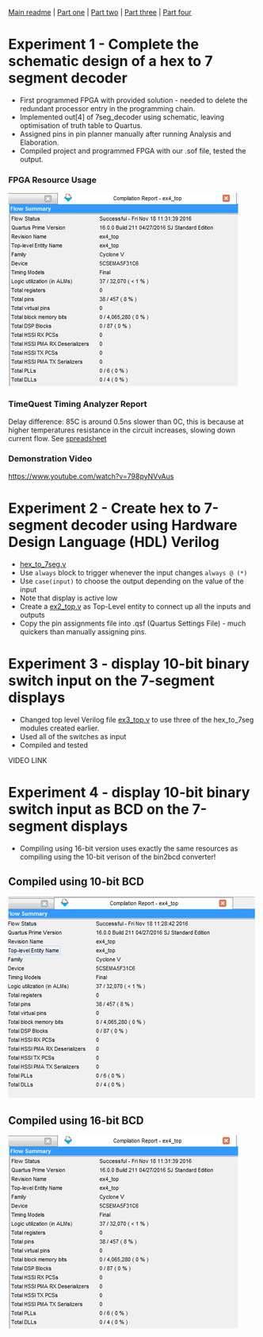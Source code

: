 [Main readme](../readme.MD) | [Part one](../part_1) | [Part two](../part_2) | [Part three](../part_3) | [Part four](../part_4)

# Experiment 1 - Complete the schematic design of a hex to 7 segment decoder

* First programmed FPGA with provided solution - needed to delete the redundant processor entry in the programming chain.
* Implemented out[4] of 7seg_decoder using schematic, leaving optimisation of truth table to Quartus.
* Assigned pins in pin planner manually after running Analysis and Elaboration.
* Compiled project and programmed FPGA with our .sof file, tested the output.

### FPGA Resource Usage
![16_bit](./ex_4/16bit.PNG)

### TimeQuest Timing Analyzer Report
Delay difference: 85C is around 0.5ns slower than 0C, this is because at higher temperatures resistance in the circuit increases, slowing down current flow. See [spreadsheet](./ex_1/datasheet_diff.csv)

### Demonstration Video
https://www.youtube.com/watch?v=798pyNVvAus

# Experiment 2 - Create hex to 7-segment decoder using Hardware Design Language (HDL) Verilog
* [hex_to_7seg.v](./ex_2/hex_to_7seg.v)
* Use `always` block to trigger whenever the input changes `always @ (*)`
* Use `case(input)` to choose the output depending on the value of the input
* Note that display is active low
* Create a [ex2_top.v](./ex_2/ex2_top.v) as Top-Level entity to connect up all the inputs and outputs
* Copy the pin assignments file into .qsf (Quartus Settings File) - much quickers than manually assigning pins.

# Experiment 3 - display 10-bit binary switch input on the 7-segment displays
* Changed top level Verilog file [ex3_top.v](./ex_3/ex3_top.v) to use three of the hex_to_7seg modules created earlier.
* Used all of the switches as input
* Compiled and tested

VIDEO LINK

# Experiment 4 - display 10-bit binary switch input as BCD on the 7-segment displays

* Compiling using 16-bit version uses exactly the same resources as compiling using the 10-bit verison of the bin2bcd converter!

Compiled using 10-bit BCD
--------------------------------
![10_bit](./ex_4/10bit.PNG)

Compiled using 16-bit BCD
--------------------------------
![16_bit](./ex_4/16bit.PNG)


